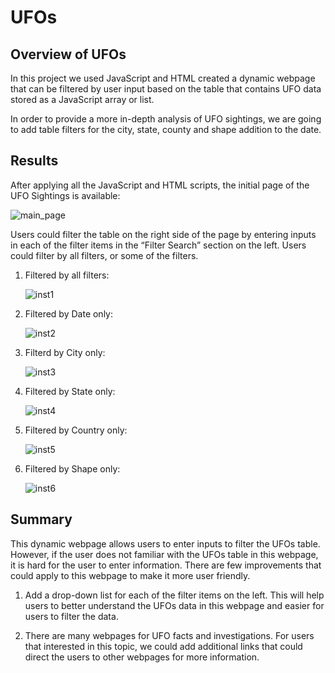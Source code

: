 # UFOs

## Overview of UFOs

In this project we used JavaScript and HTML created a dynamic webpage that can be filtered by user input based on the table that contains UFO data stored as a JavaScript array or list. 

In order to provide a more in-depth analysis of UFO sightings, we are going to add table filters for the city, state, county and shape addition to the date. 

## Results

After applying all the JavaScript and HTML scripts, the initial page of the UFO Sightings is available:

![main_page](https://user-images.githubusercontent.com/79289806/117580965-54f19b80-b0c8-11eb-84c4-8defeed0b956.png)

Users could filter the table on the right side of the page by entering inputs in each of the filter items in the “Filter Search” section on the left. Users could filter by all filters, or some of the filters. 

1.	Filtered by all filters:
 
    ![inst1](https://user-images.githubusercontent.com/79289806/117580966-558a3200-b0c8-11eb-96a9-c767b1b37f9b.png)

2.	Filtered by Date only:

    ![inst2](https://user-images.githubusercontent.com/79289806/117580967-558a3200-b0c8-11eb-955e-5ef07ed410fa.png)

3.	Filterd by City only:

    ![inst3](https://user-images.githubusercontent.com/79289806/117580968-558a3200-b0c8-11eb-9df4-e075f283a376.png)

4.	Filtered by State only:

    ![inst4](https://user-images.githubusercontent.com/79289806/117580962-54590500-b0c8-11eb-825a-01e4b2ab02d5.png)

5.	Filtered by Country only:

    ![inst5](https://user-images.githubusercontent.com/79289806/117580963-54f19b80-b0c8-11eb-89d5-d468e10fde54.png)

6.	Filtered by Shape only:

    ![inst6](https://user-images.githubusercontent.com/79289806/117580964-54f19b80-b0c8-11eb-85a9-537b1362fe50.png)     

## Summary

This dynamic webpage allows users to enter inputs to filter the UFOs table. However, if the user does not familiar with the UFOs table in this webpage, it is hard for the user to enter information. There are few improvements that could apply to this webpage to make it more user friendly.

1.	Add a drop-down list for each of the filter items on the left. This will help users to better understand the UFOs data in this webpage and easier for users to filter the data.

2.	There are many webpages for UFO facts and investigations. For users that interested in this topic, we could add additional links that could direct the users to other webpages for more information. 
